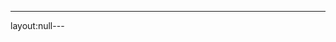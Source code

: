---
layout:null---
<script src="https://ncsu-libraries.github.io/annona/dist/annona.js"></script>
<link rel="stylesheet" type="text/css" href="https://ncsu-libraries.github.io/annona/dist/annona.css">
<iiif-storyboard annotationlist='https://dnoneill.github.io/annotationtemplate/annotations/0002386-list.json'></iiif-storyboard>